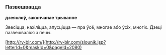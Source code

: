 ### Пазвешвацца
**дзеяслоў, закончанае трыванне**

Звесіцца, нахіліцца, апусціцца — пра ўсё, многае або ўсіх, многіх. Дзеці пазвешваліся з печы.

<a rel="author">[http://rv-blr.com/](http://rv-blr.com/slounik.jsp?letterId=0&maskId=0&pageId=2080)</a>
